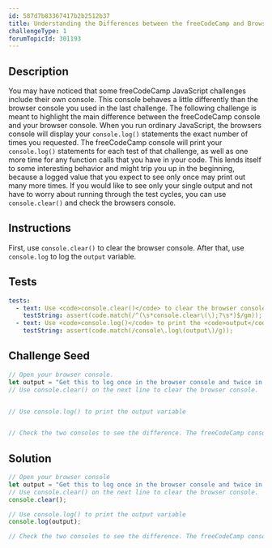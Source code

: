 ```yaml
---
id: 587d7b83367417b2b2512b37
title: Understanding the Differences between the freeCodeCamp and Browser Console
challengeType: 1
forumTopicId: 301193
---
```


## Description
<section id='description'>
You may have noticed that some freeCodeCamp JavaScript challenges include their own console. This console behaves a little differently than the browser console you used in the last challenge.
The following challenge is meant to highlight the main difference between the freeCodeCamp console and your browser console.
When you run ordinary JavaScript, the browsers console will display your <code>console.log()</code> statements the exact number of times you requested.
The freeCodeCamp console will print your <code>console.log()</code> statements for each test of that challenge, as well as one more time for any function calls that you have in your code.
This lends itself to some interesting behavior and might trip you up in the beginning, because a logged value that you expect to see only once may print out many more times.
If you would like to see only your single output and not have to worry about running through the test cycles, you can use <code>console.clear()</code> and check the browsers console.
</section>

## Instructions
<section id='instructions'>
First, use <code>console.clear()</code> to clear the browser console. After that, use <code>console.log</code> to log the <code>output</code> variable.
</section>

## Tests
<section id='tests'>

```yml
tests:
  - text: Use <code>console.clear()</code> to clear the browser console.
    testString: assert(code.match(/^(\s*console.clear\(\);?\s*)$/gm));
  - text: Use <code>console.log()</code> to print the <code>output</code> variable.
    testString: assert(code.match(/console\.log\(output\)/g));

```

</section>

## Challenge Seed
<section id='challengeSeed'>

<div id='js-seed'>

```js
// Open your browser console.
let output = "Get this to log once in the browser console and twice in the freeCodeCamp console";
// Use console.clear() on the next line to clear the browser console.


// Use console.log() to print the output variable


// Check the two consoles to see the difference. The freeCodeCamp console should have printed the variable twice, one for each test of this challenge. The browser console should only print the variable once becuase you cleared it first.
```

</div>



</section>

## Solution
<section id='solution'>


```js
// Open your browser console
let output = "Get this to log once in the browser console and twice in the freeCodeCamp console";
// Use console.clear() on the next line to clear the browser console.
console.clear();

// Use console.log() to print the output variable
console.log(output);

// Check the two consoles to see the difference. The freeCodeCamp console should have printed the variable twice, one for each test of this challenge. The browser console should only print the variable once becuase you cleared it first.
```

</section>
